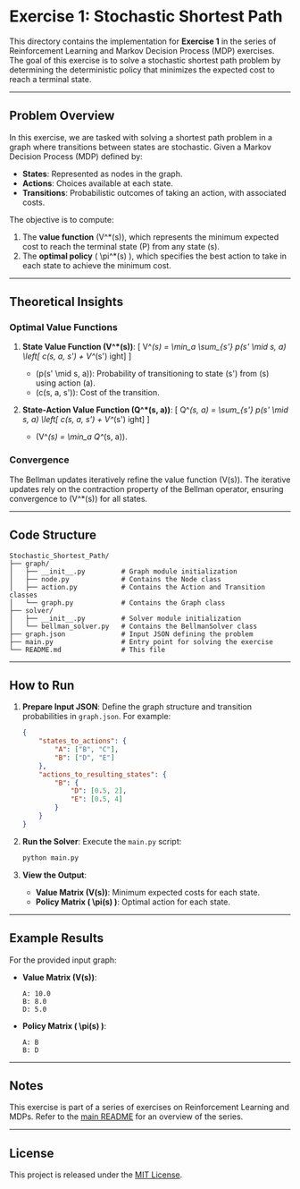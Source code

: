 
# Exercise 1: Stochastic Shortest Path

This directory contains the implementation for **Exercise 1** in the series of Reinforcement Learning and Markov Decision Process (MDP) exercises. The goal of this exercise is to solve a stochastic shortest path problem by determining the deterministic policy that minimizes the expected cost to reach a terminal state.

---

## Problem Overview

In this exercise, we are tasked with solving a shortest path problem in a graph where transitions between states are stochastic. Given a Markov Decision Process (MDP) defined by:
- **States**: Represented as nodes in the graph.
- **Actions**: Choices available at each state.
- **Transitions**: Probabilistic outcomes of taking an action, with associated costs.

The objective is to compute:
1. The **value function** \(V^*(s)\), which represents the minimum expected cost to reach the terminal state \(P\) from any state \(s\).
2. The **optimal policy** \( \pi^*(s) \), which specifies the best action to take in each state to achieve the minimum cost.

---

## Theoretical Insights

### Optimal Value Functions

1. **State Value Function \(V^*(s)\)**:
   \[
   V^*(s) = \min_a \sum_{s'} p(s' \mid s, a) \left[ c(s, a, s') + V^*(s') ight]
   \]
   - \(p(s' \mid s, a)\): Probability of transitioning to state \(s'\) from \(s\) using action \(a\).
   - \(c(s, a, s')\): Cost of the transition.

2. **State-Action Value Function \(Q^*(s, a)\)**:
   \[
   Q^*(s, a) = \sum_{s'} p(s' \mid s, a) \left[ c(s, a, s') + V^*(s') ight]
   \]
   - \(V^*(s) = \min_a Q^*(s, a)\).

### Convergence
The Bellman updates iteratively refine the value function \(V(s)\). The iterative updates rely on the contraction property of the Bellman operator, ensuring convergence to \(V^*(s)\) for all states.

---

## Code Structure

```
Stochastic_Shortest_Path/
├── graph/
│   ├── __init__.py         # Graph module initialization
│   ├── node.py             # Contains the Node class
│   ├── action.py           # Contains the Action and Transition classes
│   └── graph.py            # Contains the Graph class
├── solver/
│   ├── __init__.py         # Solver module initialization
│   └── bellman_solver.py   # Contains the BellmanSolver class
├── graph.json              # Input JSON defining the problem
├── main.py                 # Entry point for solving the exercise
└── README.md               # This file
```

---

## How to Run

1. **Prepare Input JSON**: Define the graph structure and transition probabilities in `graph.json`. For example:
    ```json
    {
        "states_to_actions": {
            "A": ["B", "C"],
            "B": ["D", "E"]
        },
        "actions_to_resulting_states": {
            "B": {
                "D": [0.5, 2],
                "E": [0.5, 4]
            }
        }
    }
    ```

2. **Run the Solver**: Execute the `main.py` script:
    ```bash
    python main.py
    ```

3. **View the Output**:
    - **Value Matrix \(V(s)\)**: Minimum expected costs for each state.
    - **Policy Matrix \( \pi(s) \)**: Optimal action for each state.

---

## Example Results

For the provided input graph:
- **Value Matrix \(V(s)\)**:
    ```
    A: 10.0
    B: 8.0
    D: 5.0
    ```

- **Policy Matrix \( \pi(s) \)**:
    ```
    A: B
    B: D
    ```

---

## Notes

This exercise is part of a series of exercises on Reinforcement Learning and MDPs. Refer to the [main README](../README.md) for an overview of the series.

---

## License

This project is released under the [MIT License](../LICENSE).
